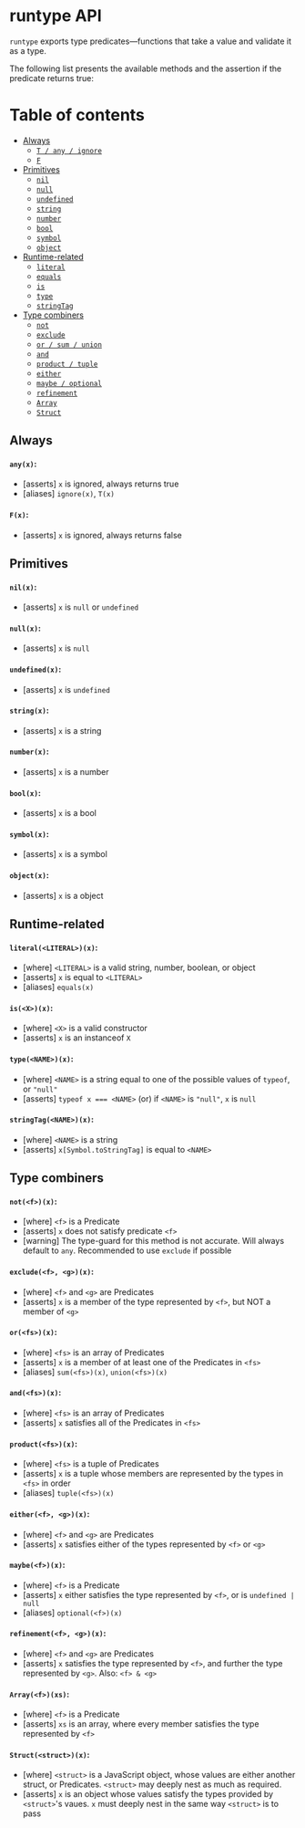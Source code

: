 # runtype API

`runtype` exports type predicates—functions that take a value and validate it as a type.

The following list presents the available methods and the assertion if the predicate returns true:

# Table of contents
- [Always](#always)
	- [`T / any / ignore`](#anyx)
	- [`F`](#Fx)
- [Primitives](#primitives)
	- [`nil`](#nilx)
	- [`null`](#nullx)
	- [`undefined`](#undefinedx)
	- [`string`](#stringx)
	- [`number`](#numberx)
	- [`bool`](#boolx)
	- [`symbol`](#symbolx)
	- [`object`](#objectx)
- [Runtime-related](#runtime-related)
	- [`literal`](#literalLITERALx)
	- [`equals`](#literalLITERALx)
	- [`is`](#isXx)
	- [`type`](#typeNAMEx)
	- [`stringTag`](#stringTagNAMEx)
- [Type combiners](#type-combiners)
	- [`not`](#notfx)
	- [`exclude`](#excludefgx)
	- [`or / sum / union`](#orfsx)
	- [`and`](#andfsx)
	- [`product / tuple`](#productfsx)
	- [`either`](#eitherfgx)
	- [`maybe / optional`](#maybefx)
	- [`refinement`](#refinementfgx)
	- [`Array`](#Arrayfx)
	- [`Struct`](#Structstructx)

## Always

#### **`any(x)`**:
- [asserts] `x` is ignored, always returns true
- [aliases] `ignore(x)`, `T(x)`

#### **`F(x)`**:
- [asserts] `x` is ignored, always returns false

## Primitives

#### **`nil(x)`**:
- [asserts] `x` is `null` or `undefined`

#### **`null(x)`**:
- [asserts] `x` is `null`

#### **`undefined(x)`**:
- [asserts] `x` is `undefined`

#### **`string(x)`**:
- [asserts] `x` is a string

#### **`number(x)`**:
- [asserts] `x` is a number

#### **`bool(x)`**:
- [asserts] `x` is a bool

#### **`symbol(x)`**:
- [asserts] `x` is a symbol

#### **`object(x)`**:
- [asserts] `x` is a object

## Runtime-related

#### **`literal(<LITERAL>)(x)`**:
- [where] `<LITERAL>` is a valid string, number, boolean, or object
- [asserts] `x` is equal to `<LITERAL>`
- [aliases] `equals(x)`

#### **`is(<X>)(x)`**:
- [where] `<X>` is a valid constructor
- [asserts] `x` is an instanceof `X`

#### **`type(<NAME>)(x)`**:
- [where] `<NAME>` is a string equal to one of the possible values of `typeof`, or `"null"`
- [asserts] `typeof x === <NAME>` (or) if `<NAME>` is `"null"`, `x` is `null`

#### **`stringTag(<NAME>)(x)`**:
- [where] `<NAME>` is a string
- [asserts] `x[Symbol.toStringTag]` is equal to `<NAME>`

## Type combiners

#### **`not(<f>)(x)`**:
- [where] `<f>` is a Predicate
- [asserts] `x` does not satisfy predicate `<f>`
- [warning] The type-guard for this method is not accurate. Will always default to `any`. Recommended to use `exclude` if possible

#### **`exclude(<f>, <g>)(x)`**:
- [where] `<f>` and `<g>` are Predicates
- [asserts] `x` is a member of the type represented by `<f>`, but NOT a member of `<g>`

#### **`or(<fs>)(x)`**:
- [where] `<fs>` is an array of Predicates
- [asserts] `x` is a member of at least one of the Predicates in `<fs>`
- [aliases] `sum(<fs>)(x)`, `union(<fs>)(x)`

#### **`and(<fs>)(x)`**:
- [where] `<fs>` is an array of Predicates
- [asserts] `x` satisfies all of the Predicates in `<fs>`

#### **`product(<fs>)(x)`**:
- [where] `<fs>` is a tuple of Predicates
- [asserts] `x` is a tuple whose members are represented by the types in `<fs>` in order
- [aliases] `tuple(<fs>)(x)`

#### **`either(<f>, <g>)(x)`**:
- [where] `<f>` and `<g>` are Predicates
- [asserts] `x` satisfies either of the types represented by `<f>` or `<g>`

#### **`maybe(<f>)(x)`**:
- [where] `<f>` is a Predicate
- [asserts] `x` either satisfies the type represented by `<f>`, or is `undefined | null`
- [aliases] `optional(<f>)(x)`

#### **`refinement(<f>, <g>)(x)`**:
- [where] `<f>` and `<g>` are Predicates
- [asserts] `x` satisfies the type represented by `<f>`, and further the type represented by `<g>`. Also: `<f> & <g>`

#### **`Array(<f>)(xs)`**:
- [where] `<f>` is a Predicate
- [asserts] `xs` is an array, where every member satisfies the type represented by `<f>`

#### **`Struct(<struct>)(x)`**:
- [where] `<struct>` is a JavaScript object, whose values are either another struct, or Predicates. `<struct>` may deeply nest as much as required.
- [asserts] `x` is an object whose values satisfy the types provided by `<struct>`'s vaues. `x` must deeply nest in the same way `<struct>` is to pass